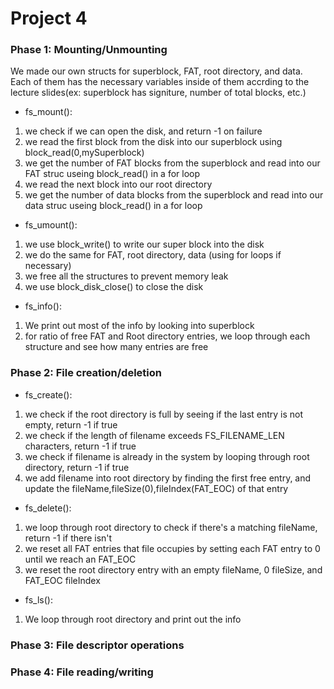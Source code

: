 # Project 4

### Phase 1: Mounting/Unmounting

We made our own structs for superblock, FAT, root directory, and data. Each of them has the necessary variables inside of them accrding to the lecture slides(ex: superblock has signiture, number of total blocks, etc.)

- fs_mount():
 1. we check if we can open the disk, and return -1 on failure
 2. we read the first block from the disk into our superblock using block_read(0,mySuperblock)
 3. we get the number of FAT blocks from the superblock and read into our FAT struc useing block_read() in a for loop
 4. we read the next block into our root directory
 5. we get the number of data blocks from the superblock and read into our data struc useing block_read() in a for loop

- fs_umount():
 1. we use block_write() to write our super block into the disk
 2. we do the same for FAT, root directory, data (using for loops if necessary)
 3. we free all the structures to prevent memory leak
 4. we use block_disk_close() to close the disk
  
- fs_info():
 1. We print out most of the info by looking into superblock
 2. for ratio of free FAT and Root directory entries, we loop through each structure and see how many entries are free

### Phase 2: File creation/deletion

- fs_create():
 1. we check if the root directory is full by seeing if the last entry is not empty, return -1 if true
 2. we check if the length of filename exceeds FS_FILENAME_LEN characters, return -1 if true
 3. we check if filename is already in the system by looping through root directory, return -1 if true
 4. we add filename into root directory by finding the first free entry, and update the fileName,fileSize(0),fileIndex(FAT_EOC) of that entry
 
- fs_delete():
 1. we loop through root directory to check if there's a matching fileName, return -1 if there isn't
 2. we reset all FAT entries that file occupies by setting each FAT entry to 0 until we reach an FAT_EOC
 3. we reset the root directory entry with an empty fileName, 0 fileSize, and FAT_EOC fileIndex
 
- fs_ls():
 1. We loop through root directory and print out the info

### Phase 3: File descriptor operations

### Phase 4: File reading/writing

